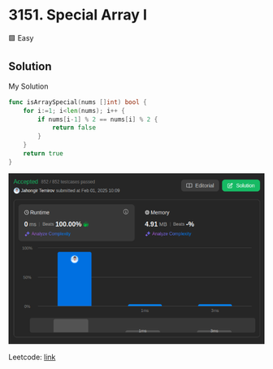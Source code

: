 # 3151. Special Array I

🟩 Easy

## Solution

My Solution

```go
func isArraySpecial(nums []int) bool {
    for i:=1; i<len(nums); i++ {
        if nums[i-1] % 2 == nums[i] % 2 {
            return false
        }
    }
    return true
}
```

![result](3151.png)

Leetcode: [link](https://leetcode.com/problems/special-array-i/)

